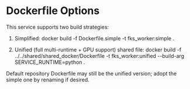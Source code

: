 # Dockerfile Options

This service supports two build strategies:

1. Simplified: 
   docker build -f Dockerfile.simple -t fks_worker:simple .

2. Unified (full multi-runtime + GPU support) shared file:
   docker build -f ../../shared/shared_docker/Dockerfile -t fks_worker:unified      --build-arg SERVICE_RUNTIME=python .

Default repository Dockerfile may still be the unified version; adopt the simple one by renaming if desired.
